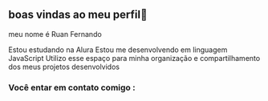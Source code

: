 ## boas vindas ao meu perfil💙

meu nome é Ruan Fernando

Estou estudando na Alura
Estou me desenvolvendo em  linguagem JavaScript
Utilizo esse espaço para minha organização e compartilhamento dos meus projetos desenvolvidos

### Você entar em contato comigo :

